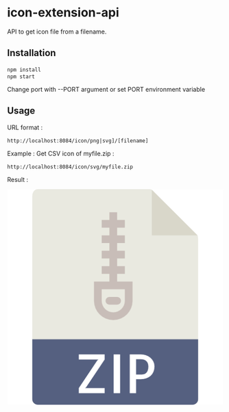 # icon-extension-api

API to get icon file from a filename.

## Installation
```
npm install
npm start
```
Change port with --PORT argument or set PORT environment variable

## Usage 

URL format :
```
http://localhost:8084/icon/png|svg]/[filename]
```

Example : Get CSV icon of myfile.zip :
```
http://localhost:8084/icon/svg/myfile.zip
```

Result :

![zip icon](https://raw.githubusercontent.com/Doelia/icon-extension-api/master/icons/png/027-zip.png)

